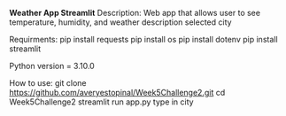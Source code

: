 
**Weather App Streamlit**
Description:
Web app that allows user to see temperature, humidity, and weather description selected city

Requirments:
pip install requests 
pip install os
pip install dotenv
pip install streamlit

Python version = 3.10.0

How to use:
git clone https://github.com/averyestopinal/Week5Challenge2.git
cd Week5Challenge2
streamlit run app.py
type in city



